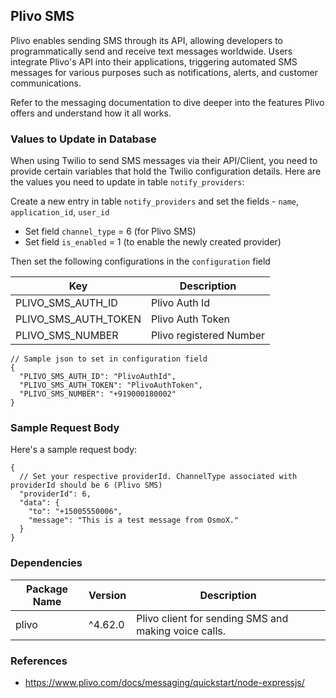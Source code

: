 ## Plivo SMS

Plivo enables sending SMS through its API, allowing developers to programmatically send and receive text messages worldwide. Users integrate Plivo's API into their applications, triggering automated SMS messages for various purposes such as notifications, alerts, and customer communications.

Refer to the messaging documentation to dive deeper into the features Plivo offers and understand how it all works.

### Values to Update in Database

When using Twilio to send SMS messages via their API/Client, you need to provide certain variables that hold the Twilio configuration details. Here are the values you need to update in table `notify_providers`:

Create a new entry in table `notify_providers` and set the fields - `name`, `application_id`, `user_id`

- Set field `channel_type` = 6 (for Plivo SMS)
- Set field `is_enabled` = 1 (to enable the newly created provider)

Then set the following configurations in the `configuration` field

| Key                  | Description             |
|----------------------|-------------------------|
| PLIVO_SMS_AUTH_ID    | Plivo Auth Id           |
| PLIVO_SMS_AUTH_TOKEN | Plivo Auth Token        |
| PLIVO_SMS_NUMBER     | Plivo registered Number |

```jsonc
// Sample json to set in configuration field
{
  "PLIVO_SMS_AUTH_ID": "PlivoAuthId",
  "PLIVO_SMS_AUTH_TOKEN": "PlivoAuthToken",
  "PLIVO_SMS_NUMBER": "+919000180002"
}
```

### Sample Request Body

Here's a sample request body:

```jsonc
{
  // Set your respective providerId. ChannelType associated with providerId should be 6 (Plivo SMS)
  "providerId": 6,
  "data": {
    "to": "+15005550006",
    "message": "This is a test message from OsmoX."
  }
}
```

### Dependencies

| Package Name       | Version    | Description                                                                                                                                                |
| --------------- | ------------ | ---------------------------------------------------------------------------------------------------------------------------------------------------------- |
| plivo      | ^4.62.0  | Plivo client for sending SMS and making voice calls.     |

### References

- https://www.plivo.com/docs/messaging/quickstart/node-expressjs/
